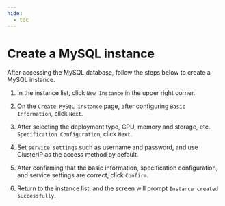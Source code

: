 ```yaml
---
hide:
  - toc
---
```


# Create a MySQL instance

After accessing the MySQL database, follow the steps below to create a MySQL instance.

1. In the instance list, click `New Instance` in the upper right corner.

    <!--screenshot-->

2. On the `Create MySQL instance` page, after configuring `Basic Information`, click `Next`.

    <!--screenshot-->

3. After selecting the deployment type, CPU, memory and storage, etc. `Specification Configuration`, click `Next`.

    <!--screenshot-->

4. Set `service settings` such as username and password, and use ClusterIP as the access method by default.

    <!--screenshot-->

5. After confirming that the basic information, specification configuration, and service settings are correct, click `Confirm`.

    <!--screenshot-->

6. Return to the instance list, and the screen will prompt `Instance created successfully`.

    <!--screenshot-->
